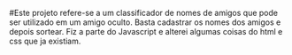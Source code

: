 #Este projeto refere-se a um classificador de nomes de amigos que pode ser utilizado em um amigo oculto. Basta cadastrar os nomes dos amigos e depois sortear.
Fiz a parte do Javascript e alterei algumas coisas do html e css que ja existiam.
